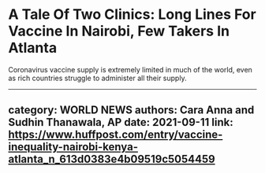 # A Tale Of Two Clinics: Long Lines For Vaccine In Nairobi, Few Takers In Atlanta

Coronavirus vaccine supply is extremely limited in much of the world, even as rich countries struggle to administer all their supply.

---
category: WORLD NEWS
authors: Cara Anna and Sudhin Thanawala, AP
date: 2021-09-11
link: https://www.huffpost.com/entry/vaccine-inequality-nairobi-kenya-atlanta_n_613d0383e4b09519c5054459
---
